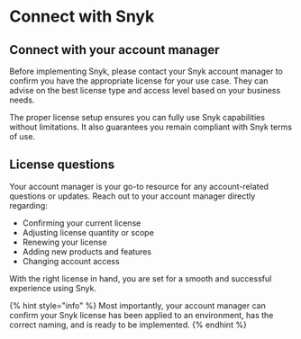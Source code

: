 # Connect with Snyk

## Connect with your account manager

Before implementing Snyk, please contact your Snyk account manager to confirm you have the appropriate license for your use case. They can advise on the best license type and access level based on your business needs.

The proper license setup ensures you can fully use Snyk capabilities without limitations. It also guarantees you remain compliant with Snyk terms of use.

## License questions

Your account manager is your go-to resource for any account-related questions or updates. Reach out to your account manager directly regarding:

* Confirming your current license
* Adjusting license quantity or scope
* Renewing your license
* Adding new products and features
* Changing account access

With the right license in hand, you are set for a smooth and successful experience using Snyk.

{% hint style="info" %}
Most importantly, your account manager can confirm your Snyk license has been applied to an environment, has the correct naming, and is ready to be implemented.
{% endhint %}

